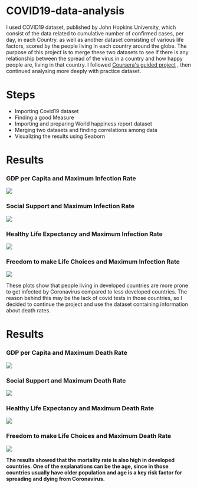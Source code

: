 # COVID19-data-analysis

I used COVID19 dataset, published by John Hopkins University, which consist of the data related to cumulative number of confirmed cases, per day, in each Country. as well as another dataset consisting of various life factors, scored by the people living in each country around the globe.  The purpose of this project is to merge these two datasets to see if there is any relationship between the spread of the virus in a country and how happy people are, living in that country. I followed [Coursera's guided project](https://www.coursera.org/projects/covid19-data-analysis-using-python) , then continued analysing more deeply with practice dataset.


# Steps    
- Importing Covid19 dataset    
- Finding a good Measure    
- Importing and preparing World happiness report dataset    
- Merging two datasets and finding correlations among data
- Visualizing the results using Seaborn

# Results
### GDP per Capita and Maximum Infection Rate
![](GDP&Infection.png)

### Social Support and Maximum Infection Rate
![](Social_support&Infection.png)

### Healthy Life Expectancy and Maximum Infection Rate
![](life_expextancy&Infection.png)

### Freedom to make Life Choices and Maximum Infection Rate
![](Freedom&Infection.png)


These plots show that people living in developed countries are more prone to get infected by Coronavirus compared to less developed countries. The reason behind this may be the lack of covid tests in those countries, so I decided to continue the project and use the dataset containing information about death rates.

# Results
### GDP per Capita and Maximum Death Rate
![](GDP&Death.png)

### Social Support and Maximum Death Rate
![](Social_support&Death.png)

### Healthy Life Expectancy and Maximum Death Rate
![](life_expextancy&Death.png)

### Freedom to make Life Choices and Maximum Death Rate
![](Freedom&Death.png)

**The results showed that the mortality rate is also high in developed countries. One of the explanations can be the age, since in those countries usually have older population and age is a key risk factor for spreading and dying from Coronavirus.**
